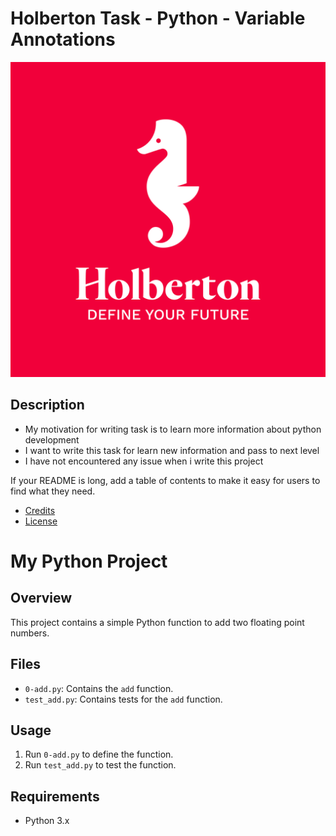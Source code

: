 
# Holberton Task - Python - Variable Annotations

![copy-repo-link](./images/holberton_logo.jpg)
           

## Description

- My motivation for writing task is to learn more information about python development
- I want to write this task for learn new information and pass to next  level 
- I have not encountered  any issue when i write this project



If your README is long, add a table of contents to make it easy for users to find what they need.

- [Credits](#credits)
- [License](#license)


# My Python Project

## Overview
This project contains a simple Python function to add two floating point numbers.

## Files
- `0-add.py`: Contains the `add` function.
- `test_add.py`: Contains tests for the `add` function.

## Usage
1. Run `0-add.py` to define the function.
2. Run `test_add.py` to test the function.

## Requirements
- Python 3.x
